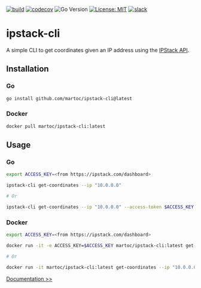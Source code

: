 [![build](https://github.com/martoc/ipstack-cli/actions/workflows/build.yml/badge.svg?branch=main&event=push)](https://github.com/martoc/ipstack-cli/actions/workflows/build.yml)
[![codecov](https://codecov.io/gh/martoc/ipstack-cli/branch/main/graph/badge.svg?token=S06JCJYGHM)](https://codecov.io/gh/martoc/ipstack-cli)
![Go Version](https://img.shields.io/github/go-mod/go-version/martoc/ipstack-cli/main)
[![License: MIT](https://img.shields.io/badge/License-MIT-yellow.svg)](https://opensource.org/licenses/MIT)
[![slack](https://img.shields.io/badge/slack-general-brightgreen.svg?logo=slack)](https://app.slack.com/messages/T8L8AAD3M/C8LBHLSVA)

# ipstack-cli

A simple CLI to get coordinates given an IP address using the [IPStack API](https://ipstack.com/).

## Installation

### Go

```sh
go install github.com/martoc/ipstack-cli@latest
```

### Docker

```sh
docker pull martoc/ipstack-cli:latest
```

## Usage

### Go

```sh
export ACCESS_KEY=<from https://ipstack.com/dashboard>

ipstack-cli get-coordinates --ip "10.0.0.0"

# Or

ipstack-cli get-coordinates --ip "10.0.0.0" --access-token $ACCESS_KEY
```

### Docker

```sh
export ACCESS_KEY=<from https://ipstack.com/dashboard>

docker run -it -e ACCESS_KEY=$ACCESS_KEY martoc/ipstack-cli:latest get-coordinates --ip "10.0.0.0"

# Or

docker run -it martoc/ipstack-cli:latest get-coordinates --ip "10.0.0.0" --access-key $ACCESS_KEY
```

[Documentation >>](./docs/index.md)
